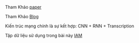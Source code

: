 Tham Khảo [paper](https://arxiv.org/abs/1801.02143)

Tham Khảo [Blog](https://towardsdatascience.com/build-a-handwritten-text-recognition-system-using-tensorflow-2326a3487cd5)

Kiến trúc mạng chính là sự kết hợp: CNN + RNN + Transcription

Tập dữ liệu sử dụng trong bài này [IAM](https://fki.tic.heia-fr.ch/databases/iam-handwriting-database)
